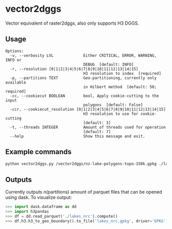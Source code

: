 # vector2dggs
Vector equivalent of raster2dggs, also only supports H3 DGGS.

## Usage

```
Options:
  -v, --verbosity LVL             Either CRITICAL, ERROR, WARNING, INFO or
                                  DEBUG  [default: INFO]
  -r, --resolution [0|1|2|3|4|5|6|7|8|9|10|11|12|13|14|15]
                                  H3 resolution to index  [required]
  -p, --partitions TEXT           Geo-partitioning, currently only available
                                  in Hilbert method  [default: 50; required]
  -cc, --cookiecut BOOLEAN        bool, Apply cookie-cutting to the input
                                  polygons  [default: False]
  -ccr, --cookiecut_resolution [0|1|2|3|4|5|6|7|8|9|10|11|12|13|14|15]
                                  H3 resolution to use for cookie-cutting
                                  [default: 3]
  -t, --threads INTEGER           Amount of threads used for operation
                                  [default: 7]
  --help                          Show this message and exit.
```
## Example commands
```bash
python vector2dggs.py /vector2dggs/nz-lake-polygons-topo-150k.gpkg ./lakes_nrc -r 13 -p 50 -cc True -ccr 3 -t 15
```

## Outputs
Currently outputs n(partitions) amount of parquet files that can be opened using dask.
To visualize output:
```python
>>> import dask.dataframe as dd
>>> import h3pandas
>>> df = dd.read_parquet('./lakes_nrc').compute()
>>> df.h3.h3_to_geo_boundary().to_file('lakes_nrc.gpkg', driver='GPKG')
```